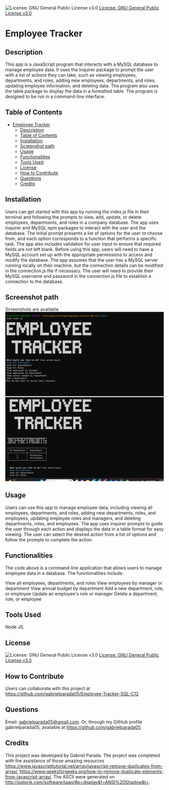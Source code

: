 
![License: GNU General Public License v3.0](https://img.shields.io/badge/License-GPLv3-blue.svg)
[License: GNU General Public License v3.0](https://www.gnu.org/licenses/gpl-3.0)

# Employee Tracker

## Description
This app is a JavaScript program that interacts with a MySQL database to manage employee data. It uses the Inquirer package to prompt the user with a list of actions they can take, such as viewing employees, departments, and roles, adding new employees, departments, and roles, updating employee information, and deleting data. The program also uses the table package to display the data in a formatted table. The program is designed to be run in a command-line interface.

## Table of Contents

- [Employee Tracker](#employee-tracker)
  - [Description](#description)
  - [Table of Contents](#table-of-contents)
  - [Installation](#installation)
  - [Screenshot path](#screenshot-path)
  - [Usage](#usage)
  - [Functionalities](#functionalities)
  - [Tools Used](#tools-used)
  - [License](#license)
  - [How to Contribute](#how-to-contribute)
  - [Questions](#questions)
  - [Credits](#credits)

## Installation 
Users can get started with this app by running the index.js file in their terminal and following the prompts to view, add, update, or delete employees, departments, and roles in a company database. The app uses inquirer and MySQL npm packages to interact with the user and the database. The initial prompt presents a list of options for the user to choose from, and each option corresponds to a function that performs a specific task. The app also includes validation for user input to ensure that required fields are not left blank. Before using this app, users will need to have a MySQL account set up with the appropriate permissions to access and modify the database. The app assumes that the user has a MySQL server running locally on their machine, but the connection details can be modified in the connection.js file if necessary. The user will need to provide their MySQL username and password in the connection.js file to establish a connection to the database.

## Screenshot path
Screenshots are available ![home_page](./assets/home_page.png)
![home_page](./assets/departments.png)

## Usage
Users can use this app to manage employee data, including viewing all employees, departments, and roles, adding new departments, roles, and employees, updating employee roles and managers, and deleting departments, roles, and employees. The app uses inquirer prompts to guide the user through each action and displays the data in a table format for easy viewing. The user can select the desired action from a list of options and follow the prompts to complete the action.

## Functionalities
The code above is a command-line application that allows users to manage employee data in a database. The functionalities include:

View all employees, departments, and roles
View employees by manager or department
View annual budget by department
Add a new department, role, or employee
Update an employee's role or manager
Delete a department, role, or employee


## Tools Used
Node JS.


## License
![License: GNU General Public License v3.0](https://img.shields.io/badge/License-GPLv3-blue.svg)
[License: GNU General Public License v3.0](https://www.gnu.org/licenses/gpl-3.0)


## How to Contribute  
Users can collaborate with this project at https://github.com/gabrielparada05/Employee-Tracker-SQL-C12

## Questions 
 Email: [gabrielparada05@gmail.com](mailto:gabrielparada05@gmail.com). Or, through my GitHub profile gabrielparada05, available at https://github.com/gabrielparada05.


## Credits
This project was developed by Gabriel Parada. The project was completed with the assistance of those amazing resources https://www.javascripttutorial.net/array/javascript-remove-duplicates-from-array/, https://www.geeksforgeeks.org/how-to-remove-duplicate-elements-from-javascript-array/. The ASCII were generated on http://patorjk.com/software/taag/#p=display&f=ANSI%20Shadow&t=.

